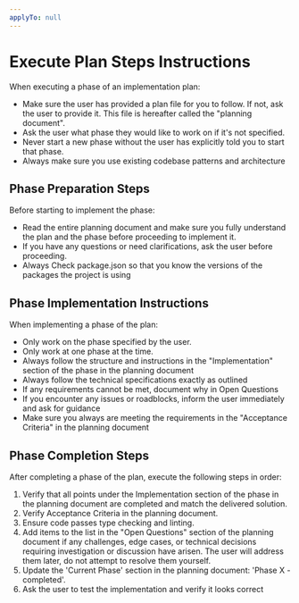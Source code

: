 ```yaml
---
applyTo: null
---
```


# Execute Plan Steps Instructions

When executing a phase of an implementation plan:

- Make sure the user has provided a plan file for you to follow. If not, ask the user to provide it. This file is hereafter called the "planning document".
- Ask the user what phase they would like to work on if it's not specified.
- Never start a new phase without the user has explicitly told you to start that phase.
- Always make sure you use existing codebase patterns and architecture

## Phase Preparation Steps

Before starting to implement the phase:

- Read the entire planning document and make sure you fully understand the plan and the phase before proceeding to implement it.
- If you have any questions or need clarifications, ask the user before proceeding.
- Always Check package.json so that you know the versions of the packages the project is using

## Phase Implementation Instructions

When implementing a phase of the plan:

- Only work on the phase specified by the user.
- Only work at one phase at the time.
- Always follow the structure and instructions in the "Implementation" section of the phase in the planning document
- Always follow the technical specifications exactly as outlined
- If any requirements cannot be met, document why in Open Questions
- If you encounter any issues or roadblocks, inform the user immediately and ask for guidance
- Make sure you always are meeting the requirements in the "Acceptance Criteria" in the planning document

## Phase Completion Steps

After completing a phase of the plan, execute the following steps in order:

1. Verify that all points under the Implementation section of the phase in the planning document are completed and match the delivered solution.
2. Verify Acceptance Criteria in the planning document.
3. Ensure code passes type checking and linting.
4. Add items to the list in the "Open Questions" section of the planning document if any challenges, edge cases, or technical decisions requiring investigation or discussion have arisen. The user will address them later, do not attempt to resolve them yourself.
5. Update the 'Current Phase' section in the planning document: 'Phase X - completed'.
6. Ask the user to test the implementation and verify it looks correct
